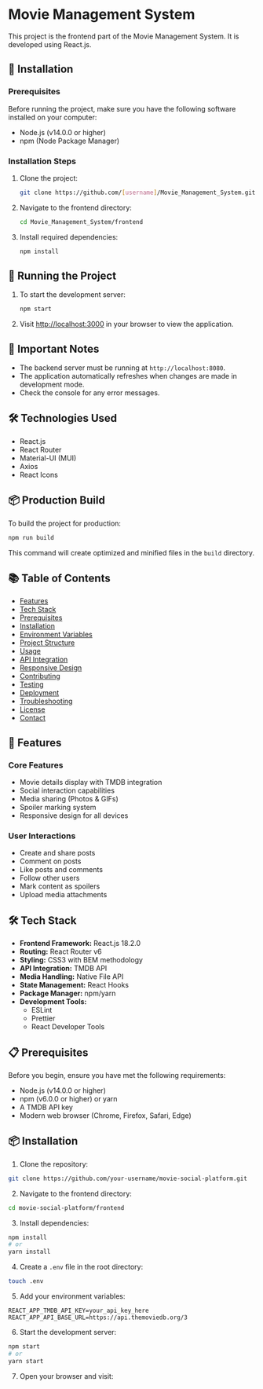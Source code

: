 # Movie Management System

This project is the frontend part of the Movie Management System. It is developed using React.js.

## 🚀 Installation

### Prerequisites

Before running the project, make sure you have the following software installed on your computer:

- Node.js (v14.0.0 or higher)
- npm (Node Package Manager)

### Installation Steps

1. Clone the project:
   ```bash
   git clone https://github.com/[username]/Movie_Management_System.git
   ```

2. Navigate to the frontend directory:
   ```bash
   cd Movie_Management_System/frontend
   ```

3. Install required dependencies:
   ```bash
   npm install
   ```

## 🎯 Running the Project

1. To start the development server:
   ```bash
   npm start
   ```

2. Visit [http://localhost:3000](http://localhost:3000) in your browser to view the application.

## 📝 Important Notes

- The backend server must be running at `http://localhost:8080`.
- The application automatically refreshes when changes are made in development mode.
- Check the console for any error messages.

## 🛠 Technologies Used

- React.js
- React Router
- Material-UI (MUI)
- Axios
- React Icons

## 📦 Production Build

To build the project for production:

```bash
npm run build
```

This command will create optimized and minified files in the `build` directory.

## 📚 Table of Contents
- [Features](#-features)
- [Tech Stack](#-tech-stack)
- [Prerequisites](#-prerequisites)
- [Installation](#-installation)
- [Environment Variables](#-environment-variables)
- [Project Structure](#-project-structure)
- [Usage](#-usage)
- [API Integration](#-api-integration)
- [Responsive Design](#-responsive-design)
- [Contributing](#-contributing)
- [Testing](#-testing)
- [Deployment](#-deployment)
- [Troubleshooting](#-troubleshooting)
- [License](#-license)
- [Contact](#-contact)

## 🚀 Features

### Core Features
- Movie details display with TMDB integration
- Social interaction capabilities
- Media sharing (Photos & GIFs)
- Spoiler marking system
- Responsive design for all devices

### User Interactions
- Create and share posts
- Comment on posts
- Like posts and comments
- Follow other users
- Mark content as spoilers
- Upload media attachments

## 🛠️ Tech Stack

- **Frontend Framework:** React.js 18.2.0
- **Routing:** React Router v6
- **Styling:** CSS3 with BEM methodology
- **API Integration:** TMDB API
- **Media Handling:** Native File API
- **State Management:** React Hooks
- **Package Manager:** npm/yarn
- **Development Tools:**
  - ESLint
  - Prettier
  - React Developer Tools

## 📋 Prerequisites

Before you begin, ensure you have met the following requirements:
- Node.js (v14.0.0 or higher)
- npm (v6.0.0 or higher) or yarn
- A TMDB API key
- Modern web browser (Chrome, Firefox, Safari, Edge)

## 📦 Installation

1. Clone the repository:
```bash
git clone https://github.com/your-username/movie-social-platform.git
```

2. Navigate to the frontend directory:
```bash
cd movie-social-platform/frontend
```

3. Install dependencies:
```bash
npm install
# or
yarn install
```

4. Create a `.env` file in the root directory:
```bash
touch .env
```

5. Add your environment variables:
```env
REACT_APP_TMDB_API_KEY=your_api_key_here
REACT_APP_API_BASE_URL=https://api.themoviedb.org/3
```

6. Start the development server:
```bash
npm start
# or
yarn start
```

7. Open your browser and visit: 